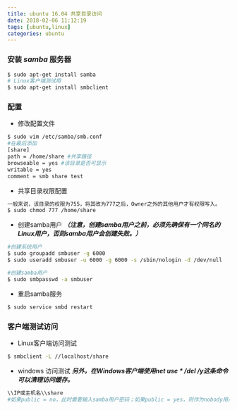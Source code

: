 ```yaml
---
title: ubuntu 16.04 共享目录访问
date: 2018-02-06 11:12:19
tags: [ubuntu,linux]
categories: ubuntu
---
```


### 安装 ***samba*** 服务器
```bash
$ sudo apt-get install samba
# Linux客户端测试用
$ sudo apt-get install smbclient 
```
### 配置
  * 修改配置文件 
  ```bash
  $ sudo vim /etc/samba/smb.conf
  #在最后添加
  [share]
  path = /home/share #共享路径
  browseable = yes #该目录是否可显示
  writable = yes 
  comment = smb share test
  ```

  * 共享目录权限配置
  ```bash
  一般来说，该目录的权限为755，将其改为777之后，Owner之外的其他用户才有权限写入。
  $ sudo chmod 777 /home/share
  ```

  * 创建samba用户 ***（注意，创建samba用户之前，必须先确保有一个同名的Linux用户，否则samba用户会创建失败。）***
  ```bash
  #创建系统用户
  $ sudo groupadd smbuser -g 6000
  $ sudo useradd smbuser -u 6000 -g 6000 -s /sbin/nologin -d /dev/null
  
  #创建samba用户
  $ sudo smbpasswd -a smbuser
  ```

  * 重启samba服务
  ```bash
  $ sudo service smbd restart
  ```

### 客户端测试访问
  * Linux客户端访问测试
  ```bash
  $ smbclient -L //localhost/share
  ```

  * windows 访问测试 ***另外，在Windows客户端使用net use * /del /y这条命令可以清理访问缓存。***
  ```bash
  \\IP或主机名\\share
  #如果public = no，此时需要输入samba用户密码；如果public = yes，则作为nobody用户直接访问。
  ```

